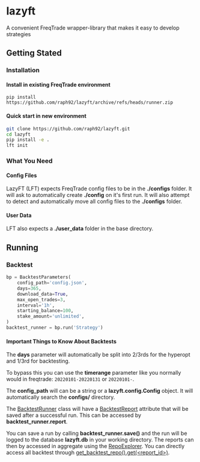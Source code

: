 # lazyft

A convenient FreqTrade wrapper-library that makes it easy to develop strategies

## Getting Stated

### Installation

#### Install in existing FreqTrade environment

`pip install https://github.com/raph92/lazyft/archive/refs/heads/runner.zip`

#### Quick start in new environment

```bash
git clone https://github.com/raph92/lazyft.git
cd lazyft
pip install -e .
lft init
```

### What You Need

#### Config Files

LazyFT (LFT) expects FreqTrade config files to be in the **./configs** folder. It will ask to automatically create **./config** on it's first run. It will also attempt to detect and automatically move all config files to the **./configs** folder.

#### User Data

LFT also expects a **./user_data** folder in the base directory.

## Running

### Backtest

```python
bp = BacktestParameters(
    config_path='config.json',
    days=365,
    download_data=True,
    max_open_trades=3,
    interval='1h',
    starting_balance=100,
    stake_amount='unlimited',
)
backtest_runner = bp.run('Strategy')
```

#### Important Things to Know About Backtests

The **days** parameter will automatically be split into 2/3rds for the hyperopt and 1/3rd for backtesting.

To bypass this you can use the **timerange** parameter like you normally would in freqtrade: `20220101-20220131` or `20220101-`.

The **config_path** will can be a string or a **lazyft.config.Config** object. It will automatically search the **configs/** directory.

The [BacktestRunner](https://github.com/raph92/lazyft/blob/runner/lazyft/backtest/runner.py#L95) class will have a [BacktestReport](https://github.com/raph92/lazyft/blob/runner/lazyft/models/backtest.py#L75) attribute that will be saved after a successful run. This can be accessed by **backtest_runner.report**.

You can save a run by calling **backtest_runner.save()** and the run will be logged to the database **lazyft.db** in your working directory. The reports can then by accessed in aggregate using the [RepoExplorer](https://github.com/raph92/lazyft/blob/runner/lazyft/reports.py#L45). You can directly access all backtest through [get_backtest_repo().get(<report_id>)](https://github.com/raph92/lazyft/blob/runner/lazyft/reports.py#L454).
